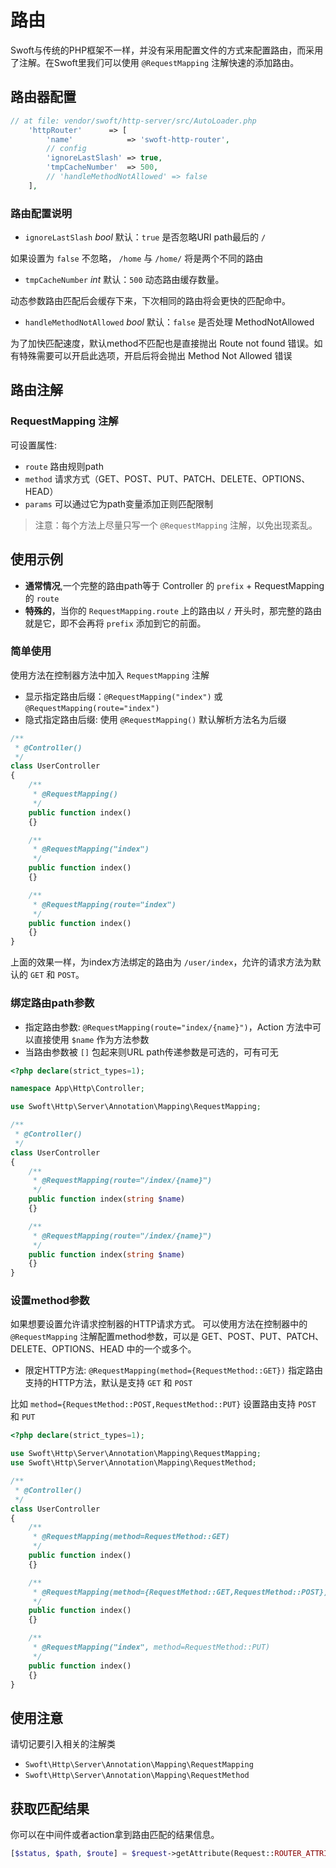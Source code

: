 # 路由

Swoft与传统的PHP框架不一样，并没有采用配置文件的方式来配置路由，而采用了注解。在Swoft里我们可以使用 `@RequestMapping` 注解快速的添加路由。

## 路由器配置

```php
// at file: vendor/swoft/http-server/src/AutoLoader.php
    'httpRouter'      => [
        'name'            => 'swoft-http-router',
        // config
        'ignoreLastSlash' => true,
        'tmpCacheNumber'  => 500,
        // 'handleMethodNotAllowed' => false
    ],
```

### 路由配置说明

- `ignoreLastSlash` _bool_ 默认：`true` 是否忽略URI path最后的 `/`

如果设置为 `false` 不忽略， `/home` 与 `/home/` 将是两个不同的路由

- `tmpCacheNumber` _int_ 默认：`500` 动态路由缓存数量。

动态参数路由匹配后会缓存下来，下次相同的路由将会更快的匹配命中。

- `handleMethodNotAllowed` _bool_ 默认：`false` 是否处理 MethodNotAllowed

为了加快匹配速度，默认method不匹配也是直接抛出 Route not found 错误。如有特殊需要可以开启此选项，开启后将会抛出 Method Not Allowed 错误

## 路由注解

### RequestMapping 注解

可设置属性:

- `route` 路由规则path
- `method` 请求方式（GET、POST、PUT、PATCH、DELETE、OPTIONS、HEAD）
- `params` 可以通过它为path变量添加正则匹配限制

> 注意：每个方法上尽量只写一个 `@RequestMapping` 注解，以免出现紊乱。

## 使用示例

- **通常情况**,一个完整的路由path等于 Controller 的 `prefix` + RequestMapping 的 `route`
- **特殊的**，当你的 `RequestMapping.route` 上的路由以 `/` 开头时，那完整的路由就是它，即不会再将 `prefix` 添加到它的前面。

### 简单使用

使用方法在控制器方法中加入 `RequestMapping` 注解

- 显示指定路由后缀：`@RequestMapping("index")` 或 `@RequestMapping(route="index")`
- 隐式指定路由后缀: 使用 `@RequestMapping()` 默认解析方法名为后缀

```php
/**
 * @Controller()
 */
class UserController
{
    /**
     * @RequestMapping()
     */
    public function index()
    {}

    /**
     * @RequestMapping("index")
     */
    public function index()
    {}

    /**
     * @RequestMapping(route="index")
     */
    public function index()
    {}
}
```

上面的效果一样，为index方法绑定的路由为 `/user/index`，允许的请求方法为默认的 `GET` 和 `POST`。

### 绑定路由path参数

- 指定路由参数: `@RequestMapping(route="index/{name}")`，Action 方法中可以直接使用 `$name` 作为方法参数
- 当路由参数被 `[]` 包起来则URL path传递参数是可选的，可有可无

```php
<?php declare(strict_types=1);

namespace App\Http\Controller;

use Swoft\Http\Server\Annotation\Mapping\RequestMapping;

/**
 * @Controller()
 */
class UserController
{
    /**
     * @RequestMapping(route="/index/{name}")
     */
    public function index(string $name)
    {}

    /**
     * @RequestMapping(route="/index/{name}")
     */
    public function index(string $name)
    {}
}
```

### 设置method参数

如果想要设置允许请求控制器的HTTP请求方式。
可以使用方法在控制器中的 `@RequestMapping` 注解配置method参数，可以是 GET、POST、PUT、PATCH、DELETE、OPTIONS、HEAD 中的一个或多个。

- 限定HTTP方法: `@RequestMapping(method={RequestMethod::GET})` 指定路由支持的HTTP方法，默认是支持 `GET` 和 `POST`

比如 `method={RequestMethod::POST,RequestMethod::PUT}` 设置路由支持 `POST` 和 `PUT`

```php
<?php declare(strict_types=1);

use Swoft\Http\Server\Annotation\Mapping\RequestMapping;
use Swoft\Http\Server\Annotation\Mapping\RequestMethod;

/**
 * @Controller()
 */
class UserController
{
    /**
     * @RequestMapping(method=RequestMethod::GET)
     */
    public function index()
    {}

    /**
     * @RequestMapping(method={RequestMethod::GET,RequestMethod::POST})
     */
    public function index()
    {}

    /**
     * @RequestMapping("index", method=RequestMethod::PUT)
     */
    public function index()
    {}
}
```

## 使用注意

请切记要引入相关的注解类

- `Swoft\Http\Server\Annotation\Mapping\RequestMapping`
- `Swoft\Http\Server\Annotation\Mapping\RequestMethod`

## 获取匹配结果

你可以在中间件或者action拿到路由匹配的结果信息。

```php
[$status, $path, $route] = $request->getAttribute(Request::ROUTER_ATTRIBUTE);
```

